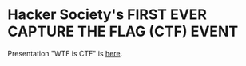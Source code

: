 # Hacker Society's FIRST EVER CAPTURE THE FLAG (CTF) EVENT

Presentation "WTF is CTF" is [here](https://drive.google.com/file/d/0B6vHwyGHbgtVUnkzYUs5MVVsQ1U/view?usp=sharing).
